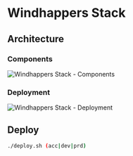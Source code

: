 # Windhappers Stack


## Architecture

### Components

![Windhappers Stack - Components][windhappers-stack-components]

### Deployment

![Windhappers Stack - Deployment][windhappers-stack-deployment]


## Deploy

```sh
./deploy.sh (acc|dev|prd)
```


[windhappers-stack-components]: https://www.plantuml.com/plantuml/png/bPFTJiCm38Nl-nHMhhZPEumVX92O-2c8oyZDp1H8cwf9uFNPsj8aj0RL5vkKe-_uo7QtpcFdGsqAPUlMDjHu49T6d_vVgHAG5RhJh-fb-KLL1krAE7-upOa4gft4LlycRbx-90uX8tQe3PJKVMf5OaxKHrcwGKwnA_HOeIEuGFKHskWmOFjHbbKlJmx5Zm00qIIFcrkSkXf3oclRE13trJif3wMt7Hv8v8ZjHUa6iIXquwbxGqKWdgxBvpXBRfHo8bAsVBoB61yqX_d6VEJKeeWd0MnjDcUBuSSz0ryycswSPKDxfEVix6MnRtgx8_9lrEKvCsUs3evFJDW9NfEMM-oApAm59-GM2r_4bffzgCqt "Windhappers Stack - Components"

[windhappers-stack-deployment]: https://www.plantuml.com/plantuml/png/fPNFRjGm4CRlVegHJ-NGToWiqbA9Gb1QzHWvtca8TUB8VoW8yUuatkrEuyQEKdA95C_lc_bcFRDNrWdZVAUOa4uRc1v-Pz5mM7o4FRxz6CAOLDeVW5_t3asFZiCV1Y1rD-WUUmTyfzhfVOyrNvQH8Q1wmZe2RqhOtrqJzGhiRDNublrbR13oKJG8_Bxj3z_5CA2ny0NTapQFnueCIYVwHeqnXT6_VlECiM4AO7E8R429vYSQdhHHsH0GyKSt12VS41orudsnqWenj7FgHhGgv6ibyYMg6mCgUmoOen-54xMm21_6nlg1L9xHmocWgaF0MONH4P1CN7Wi4xXska4FGYBmJxUtHSpacrsTwIrArBd_uXkVvCjldmdFTO04PlTvh_LqVNPXo0ebt8Cs7LpiTyMxvqbJ2gLhTJy9yg_r3vGEIgVDoFDvBXqEAniEGvx8QHc0_5nGePleEFiB6JOj4bXzBY_ZttuJIFk2aK8UkrXqVPB9eHcQHH_IDHD-WW3MSoRkz7Q-yM_dSzF9NXMNyK-BBIufIyMxD5FF4Xn7dsjUjvyQwSIwt2v0dzB-IM1ZuV64RYy_BvCwY6KMjnLx-M_rbXcumlxWE_KF "Windhappers Stack - Deployment"
